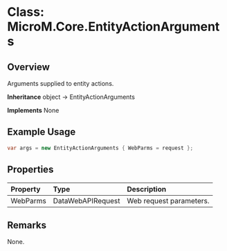 # Class: MicroM.Core.EntityActionArguments
## Overview
Arguments supplied to entity actions.

**Inheritance**
object -> EntityActionArguments

**Implements**
None

## Example Usage
```csharp
var args = new EntityActionArguments { WebParms = request };
```
## Properties
| Property | Type | Description |
|:------------|:-------------|:-------------|
| WebParms | DataWebAPIRequest | Web request parameters. |

## Remarks
None.

